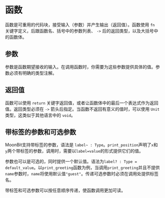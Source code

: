 # 函数

函数是可重用的代码块，接受输入（参数）并产生输出（返回值）。函数使用 `fn` 关键字定义，后跟函数名、括号中的参数列表、 `->` 后的返回类型，以及大括号中的函数体。

## 参数

参数是函数期望接收的输入。在调用函数时，你需要为这些参数提供具体的值。参数必须有明确的类型注解。

## 返回值

函数可以使用 `return` 关键字返回值，或者让函数体中的最后一个表达式作为返回值。返回类型必须在 `->` 箭头后指定。当函数不返回有意义的值时，可以使用 `Unit` 类型，这类似于其他语言中的 `void`。

## 带标签的参数和可选参数

MoonBit支持带标签的参数，语法是 `label~ : Type`。`print_position`声明了`x`和`y`两个带标签的参数，调用时，需要以`label=value`的形式提供它们的值。

参数也可以是可选的，同时提供一个默认值。语法为`label? : Type = default_value`。以`print_greeting`函数为例，当调用`print_greeting`并且不提供`name`参数时，`name`将使用默认值`"guest"`。传递可选参数时必须在调用处提供标签名。

带标签和可选参数可以按任意顺序传递，使函数调用更加可读。
